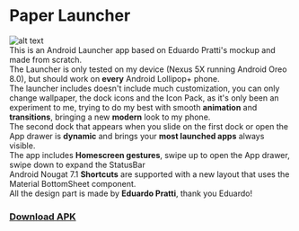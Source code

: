 # Paper Launcher

![alt text](https://raw.githubusercontent.com/OhMyLob/Paper-Launcher/master/art/video.gif)
<br>
This is an Android Launcher app based on Eduardo Pratti's mockup and made from scratch.
<br>
The Launcher is only tested on my device (Nexus 5X running Android Oreo 8.0), but should work on <b>every</b> Android Lollipop+ phone.
<br>
The launcher includes doesn't include much customization, you can only change wallpaper, the dock icons and the Icon Pack, as it's only been an experiment to me, trying to do my best with smooth <b>animation</b> and <b>transitions</b>, bringing a new <b>modern</b> look to my phone.
<br>
The second dock that appears when you slide on the first dock or open the App drawer is <b>dynamic</b> and brings your <b>most launched apps</b> always visible.
<br>
The app includes <b>Homescreen gestures</b>, swipe up to open the App drawer, swipe down to expand the StatusBar
<br>
Android Nougat 7.1 <b>Shortcuts</b> are supported with a new layout that uses the Material BottomSheet component.
<br>
All the design part is made by <b>Eduardo Pratti</b>, thank you Eduardo!
<br>
### [Download APK](https://raw.githubusercontent.com/OhMyLob/Paper-Launcher/master/app/release/app-release.apk)

